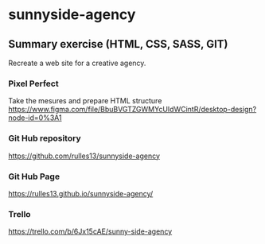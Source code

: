 # sunnyside-agency

## Summary exercise (HTML, CSS, SASS, GIT)

Recreate a web site for a creative agency.

### Pixel Perfect

Take the mesures and prepare HTML structure
<https://www.figma.com/file/BbuBVGTZGWMYcUIdWCintR/desktop-design?node-id=0%3A1>

### Git Hub repository

<https://github.com/rulles13/sunnyside-agency>

### Git Hub Page

<https://rulles13.github.io/sunnyside-agency/>

### Trello

<https://trello.com/b/6Jx15cAE/sunny-side-agency>
